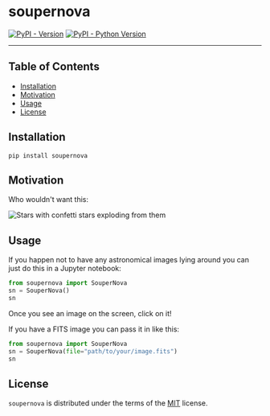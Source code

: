 # soupernova

[![PyPI - Version](https://img.shields.io/pypi/v/soupernova.svg)](https://pypi.org/project/soupernova)
[![PyPI - Python Version](https://img.shields.io/pypi/pyversions/soupernova.svg)](https://pypi.org/project/soupernova)

-----

## Table of Contents

- [Installation](#installation)
- [Motivation](#motivation)
- [Usage](#usage)
- [License](#license)

## Installation

```console
pip install soupernova
```

## Motivation

Who wouldn't want this:

![Stars with confetti stars exploding from them]()

## Usage

If you happen not to have any astronomical images lying around you can just do this in a Jupyter notebook:

```python
from soupernova import SouperNova
sn = SouperNova()
sn
```

Once you see an image on the screen, click on it!

If you have a FITS image you can pass it in like this:

```python
from soupernova import SouperNova
sn = SouperNova(file="path/to/your/image.fits")
sn
```

## License

`soupernova` is distributed under the terms of the [MIT](https://spdx.org/licenses/MIT.html) license.
